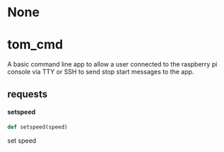 # None

<a id="tom_cmd"></a>

# tom\_cmd

A basic command line app to allow a user connected to the raspberry pi console via TTY or SSH
to send stop start messages to the app.

<a id="tom_cmd.requests"></a>

## requests

<a id="tom_cmd.setspeed"></a>

#### setspeed

```python
def setspeed(speed)
```

set speed

